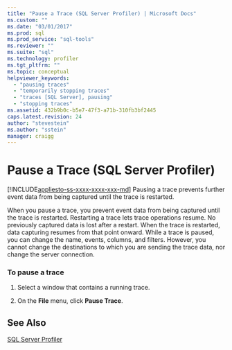 ```yaml
---
title: "Pause a Trace (SQL Server Profiler) | Microsoft Docs"
ms.custom: ""
ms.date: "03/01/2017"
ms.prod: sql
ms.prod_service: "sql-tools"
ms.reviewer: ""
ms.suite: "sql"
ms.technology: profiler
ms.tgt_pltfrm: ""
ms.topic: conceptual
helpviewer_keywords: 
  - "pausing traces"
  - "temporarily stopping traces"
  - "traces [SQL Server], pausing"
  - "stopping traces"
ms.assetid: 432b9b0c-b5e7-47f3-a71b-310fb3bf2445
caps.latest.revision: 24
author: "stevestein"
ms.author: "sstein"
manager: craigg
---
```

# Pause a Trace (SQL Server Profiler)
[!INCLUDE[appliesto-ss-xxxx-xxxx-xxx-md](../../includes/appliesto-ss-xxxx-xxxx-xxx-md.md)]
  Pausing a trace prevents further event data from being captured until the trace is restarted.  
  
 When you pause a trace, you prevent event data from being captured until the trace is restarted. Restarting a trace lets trace operations resume. No previously captured data is lost after a restart. When the trace is restarted, data capturing resumes from that point onward. While a trace is paused, you can change the name, events, columns, and filters. However, you cannot change the destinations to which you are sending the trace data, nor change the server connection.  
  
### To pause a trace  
  
1.  Select a window that contains a running trace.  
  
2.  On the **File** menu, click **Pause Trace**.  
  
## See Also  
 [SQL Server Profiler](../../tools/sql-server-profiler/sql-server-profiler.md)  
  
  

